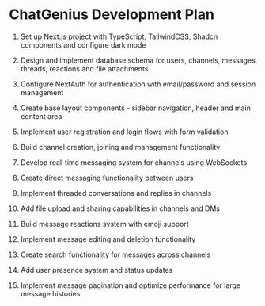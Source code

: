 # ChatGenius Development Plan

1. Set up Next.js project with TypeScript, TailwindCSS, Shadcn components and configure dark mode

2. Design and implement database schema for users, channels, messages, threads, reactions and file attachments

3. Configure NextAuth for authentication with email/password and session management

4. Create base layout components - sidebar navigation, header and main content area

5. Implement user registration and login flows with form validation

6. Build channel creation, joining and management functionality

7. Develop real-time messaging system for channels using WebSockets

8. Create direct messaging functionality between users

9. Implement threaded conversations and replies in channels

10. Add file upload and sharing capabilities in channels and DMs

11. Build message reactions system with emoji support

12. Implement message editing and deletion functionality

13. Create search functionality for messages across channels

14. Add user presence system and status updates

15. Implement message pagination and optimize performance for large message histories 